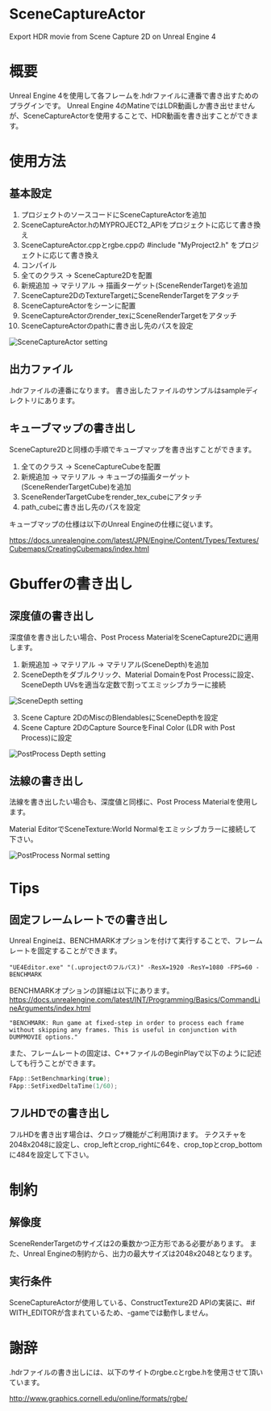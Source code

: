 # SceneCaptureActor
Export HDR movie from Scene Capture 2D on Unreal Engine 4

# 概要

Unreal Engine 4を使用して各フレームを.hdrファイルに連番で書き出すためのプラグインです。
Unreal Engine 4のMatineではLDR動画しか書き出せませんが、SceneCaptureActorを使用することで、HDR動画を書き出すことができます。

# 使用方法

## 基本設定

1. プロジェクトのソースコードにSceneCaptureActorを追加
2. SceneCaptureActor.hのMYPROJECT2_APIをプロジェクトに応じて書き換え
3. SceneCaptureActor.cppとrgbe.cppの #include "MyProject2.h" をプロジェクトに応じて書き換え
4. コンパイル
5. 全てのクラス -> SceneCapture2Dを配置
6. 新規追加 -> マテリアル -> 描画ターゲット(SceneRenderTarget)を追加
7. SceneCapture2DのTextureTargetにSceneRenderTargetをアタッチ
8. SceneCaptureActorをシーンに配置
9. SceneCaptureActorのrender_texにSceneRenderTargetをアタッチ
10. SceneCaptureActorのpathに書き出し先のパスを設定

![SceneCaptureActor setting](https://github.com/abars/SceneCaptureActor/blob/master/setting/SceneCaptureActorSetting.png)

## 出力ファイル

.hdrファイルの連番になります。
書き出したファイルのサンプルはsampleディレクトリにあります。

## キューブマップの書き出し

SceneCapture2Dと同様の手順でキューブマップを書き出すことができます。

1. 全てのクラス -> SceneCaptureCubeを配置
2. 新規追加 -> マテリアル -> キューブの描画ターゲット(SceneRenderTargetCube)を追加
3. SceneRenderTargetCubeをrender_tex_cubeにアタッチ
4. path_cubeに書き出し先のパスを設定

キューブマップの仕様は以下のUnreal Engineの仕様に従います。

https://docs.unrealengine.com/latest/JPN/Engine/Content/Types/Textures/Cubemaps/CreatingCubemaps/index.html

# Gbufferの書き出し

## 深度値の書き出し

深度値を書き出したい場合、Post Process MaterialをSceneCapture2Dに適用します。

1. 新規追加 -> マテリアル -> マテリアル(SceneDepth)を追加
2. SceneDepthをダブルクリック、Material DomainをPost Processに設定、SceneDepth UVsを適当な定数で割ってエミッシブカラーに接続

![SceneDepth setting](https://github.com/abars/SceneCaptureActor/blob/master/setting/SceneDepthMaterial.png)

3. Scene Capture 2DのMiscのBlendablesにSceneDepthを設定
4. Scene Capture 2DのCapture SourceをFinal Color (LDR with Post Process)に設定

![PostProcess Depth setting](https://github.com/abars/SceneCaptureActor/blob/master/setting/SetDepthPostEffect.png)

## 法線の書き出し

法線を書き出したい場合も、深度値と同様に、Post Process Materialを使用します。

Material EditorでSceneTexture:World Normalをエミッシブカラーに接続して下さい。

![PostProcess Normal setting](https://github.com/abars/SceneCaptureActor/blob/master/setting/SetNormalPostEffect.png)

# Tips

## 固定フレームレートでの書き出し

Unreal Engineは、BENCHMARKオプションを付けて実行することで、フレームレートを固定することができます。

```
"UE4Editor.exe" "(.uprojectのフルパス)" -ResX=1920 -ResY=1080 -FPS=60 -BENCHMARK
```

BENCHMARKオプションの詳細は以下にあります。
https://docs.unrealengine.com/latest/INT/Programming/Basics/CommandLineArguments/index.html

```
"BENCHMARK: Run game at fixed-step in order to process each frame without skipping any frames. This is useful in conjunction with DUMPMOVIE options."
```

また、フレームレートの固定は、C++ファイルのBeginPlayで以下のように記述しても行うことができます。

```c
FApp::SetBenchmarking(true);
FApp::SetFixedDeltaTime(1/60);
```

## フルHDでの書き出し

フルHDを書き出す場合は、クロップ機能がご利用頂けます。
テクスチャを2048x2048に設定し、crop_leftとcrop_rightに64を、crop_topとcrop_bottomに484を設定して下さい。

# 制約

## 解像度

SceneRenderTargetのサイズは2の乗数かつ正方形である必要があります。
また、Unreal Engineの制約から、出力の最大サイズは2048x2048となります。

## 実行条件

SceneCaptureActorが使用している、ConstructTexture2D APIの実装に、#if WITH_EDITORが含まれているため、-gameでは動作しません。

# 謝辞

.hdrファイルの書き出しには、以下のサイトのrgbe.cとrgbe.hを使用させて頂いています。

http://www.graphics.cornell.edu/online/formats/rgbe/
